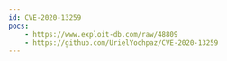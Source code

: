 ```yaml
---
id: CVE-2020-13259
pocs:
    - https://www.exploit-db.com/raw/48809
    - https://github.com/UrielYochpaz/CVE-2020-13259
---
```

